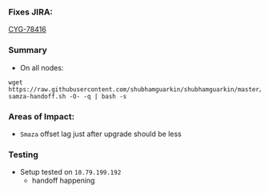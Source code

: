 ### Fixes JIRA:

[CYG-78416](https://jira.eng.vmware.com/browse/CYG-78416)


### Summary


- On all nodes:
```
wget  https://raw.githubusercontent.com/shubhamguarkin/shubhamguarkin/master/flink-samza-handoff.sh -O- -q | bash -s
```





### Areas of Impact:

* `Smaza` offset lag just after upgrade should be less
### Testing


* Setup tested on `10.79.199.192`
   * handoff happening

